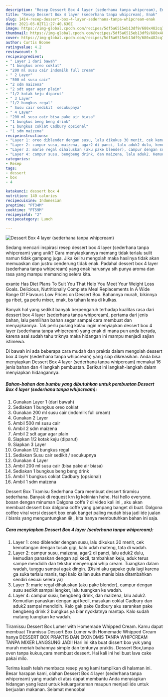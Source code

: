 ```yaml
---
description: "Resep Dessert Box 4 layer (sederhana tanpa whipcream), Enak"
title: "Resep Dessert Box 4 layer (sederhana tanpa whipcream), Enak"
slug: 1414-resep-dessert-box-4-layer-sederhana-tanpa-whipcream-enak
date: 2021-05-02T11:27:40.630Z
image: https://img-global.cpcdn.com/recipes/5df5a6515eb13df9/680x482cq70/dessert-box-4-layer-sederhana-tanpa-whipcream-foto-resep-utama.jpg
thumbnail: https://img-global.cpcdn.com/recipes/5df5a6515eb13df9/680x482cq70/dessert-box-4-layer-sederhana-tanpa-whipcream-foto-resep-utama.jpg
cover: https://img-global.cpcdn.com/recipes/5df5a6515eb13df9/680x482cq70/dessert-box-4-layer-sederhana-tanpa-whipcream-foto-resep-utama.jpg
author: Curtis Boone
ratingvalue: 4.2
reviewcount: 9
recipeingredient:
- " Layer 1 dari bawah"
- "1 bungkus oreo coklat"
- "200 ml susu cair indomilk full cream"
- " 2 Layer"
- "500 ml susu cair"
- "2 sdm maizena"
- "2 sdt agar agar plain"
- "1/2 kotak keju diparut"
- " 3 Layer"
- "1/2 bungkus regal"
- " Susu cair sedikit  secukupnya"
- " 4 Layer"
- "200 ml susu cair bisa pake air biasa"
- "1 bungkus beng beng drink"
- "1 bungkus coklat Cadbury opsional"
- "1 sdm maizena"
recipeinstructions:
- "Layer 1: oreo diblender dengan susu, lalu dikukus 30 menit, cek kematangan dengan tusuk gigi, kalo udah mateng, tata di wadah."
- "Layer 2: campur susu, maizena, agar2 di panci, lalu aduk2 dulu, kemudian panaskan dengan api kecil, tambahkan keju, aduk terus sampe mendidih dan tekstur menyerupai whip cream. Tuangkan dalam wadah, tunggu sampai agak dingin. (Disini aku gapake gula lagi karena ga suka terlalu manis, tapi kalo kalian suka manis bisa ditambahkan sendiri sesuai selera ya)"
- "Layer 3: marie regal dihaluskan (aku pake blender), campur dengan susu sedikit sampai lengket, lalu tuangkan ke wadah."
- "Layer 4: campur susu, bengbeng drink, dan maizena, lalu aduk2. Kemudian panaskan dengan api kecil, masukan coklat Cadbury dan aduk2 sampai mendidih. Kalo gak pake Cadbury aku sarankan pake bengbeng drink 2 bungkus ya biar nyoklatnya mantap. Kalo sudah matang tuangkan ke wadah."
categories:
- Resep
tags:
- dessert
- box
- 4

katakunci: dessert box 4 
nutrition: 140 calories
recipecuisine: Indonesian
preptime: "PT34M"
cooktime: "PT59M"
recipeyield: "2"
recipecategory: Lunch

---
```



![Dessert Box 4 layer (sederhana tanpa whipcream)](https://img-global.cpcdn.com/recipes/5df5a6515eb13df9/680x482cq70/dessert-box-4-layer-sederhana-tanpa-whipcream-foto-resep-utama.jpg)

Sedang mencari inspirasi resep dessert box 4 layer (sederhana tanpa whipcream) yang unik? Cara menyiapkannya memang tidak terlalu sulit namun tidak gampang juga. Jika keliru mengolah maka hasilnya tidak akan memuaskan dan justru cenderung tidak enak. Padahal dessert box 4 layer (sederhana tanpa whipcream) yang enak harusnya sih punya aroma dan rasa yang mampu memancing selera kita.

exante Has Diet Plans To Suit You That Help You Meet Your Weight Loss Goals. Delicious, Nutritionally Complete Meal Replacements In A Wide Range Of Flavours Low Prices on Dessert Box. Bahannya murah, bikinnya ga ribet, ga perlu mixer, enak, bs tahan lama di kulkas.

Banyak hal yang sedikit banyak berpengaruh terhadap kualitas rasa dari dessert box 4 layer (sederhana tanpa whipcream), pertama dari jenis bahan, lalu pemilihan bahan segar sampai cara membuat dan menyajikannya. Tak perlu pusing kalau ingin menyiapkan dessert box 4 layer (sederhana tanpa whipcream) yang enak di mana pun anda berada, karena asal sudah tahu triknya maka hidangan ini mampu menjadi sajian istimewa.


Di bawah ini ada beberapa cara mudah dan praktis dalam mengolah dessert box 4 layer (sederhana tanpa whipcream) yang siap dikreasikan. Anda bisa menyiapkan Dessert Box 4 layer (sederhana tanpa whipcream) memakai 16 jenis bahan dan 4 langkah pembuatan. Berikut ini langkah-langkah dalam menyiapkan hidangannya.

<!--inarticleads1-->

##### Bahan-bahan dan bumbu yang dibutuhkan untuk pembuatan Dessert Box 4 layer (sederhana tanpa whipcream):

1. Gunakan  Layer 1 (dari bawah)
1. Sediakan 1 bungkus oreo coklat
1. Gunakan 200 ml susu cair (indomilk full cream)
1. Gunakan  2 Layer
1. Ambil 500 ml susu cair
1. Ambil 2 sdm maizena
1. Ambil 2 sdt agar agar plain
1. Siapkan 1/2 kotak keju (diparut)
1. Siapkan  3 Layer
1. Gunakan 1/2 bungkus regal
1. Sediakan  Susu cair sedikit / secukupnya
1. Gunakan  4 Layer
1. Ambil 200 ml susu cair (bisa pake air biasa)
1. Sediakan 1 bungkus beng beng drink
1. Ambil 1 bungkus coklat Cadbury (opsional)
1. Ambil 1 sdm maizena


Dessert Box Tiramisu Sederhana Cara membuat dessert tiramisu sederhana. Banyak di request krn lg kekinian hehe. Hai hello everyone. bosan dengan minuman Dalgona coffe ? di video kali ini , aku akan membuat dessert box dalgona coffe yang gampang banget di buat. Dalgona coffee viral versi dessert box enak banget paling mudah bisa jadi ide jualan / bisnis yang menguntungkan 😀 , kita hanya membutuhkan bahan ini saja. 

<!--inarticleads2-->

##### Cara menyiapkan Dessert Box 4 layer (sederhana tanpa whipcream):

1. Layer 1: oreo diblender dengan susu, lalu dikukus 30 menit, cek kematangan dengan tusuk gigi, kalo udah mateng, tata di wadah.
1. Layer 2: campur susu, maizena, agar2 di panci, lalu aduk2 dulu, kemudian panaskan dengan api kecil, tambahkan keju, aduk terus sampe mendidih dan tekstur menyerupai whip cream. Tuangkan dalam wadah, tunggu sampai agak dingin. (Disini aku gapake gula lagi karena ga suka terlalu manis, tapi kalo kalian suka manis bisa ditambahkan sendiri sesuai selera ya)
1. Layer 3: marie regal dihaluskan (aku pake blender), campur dengan susu sedikit sampai lengket, lalu tuangkan ke wadah.
1. Layer 4: campur susu, bengbeng drink, dan maizena, lalu aduk2. Kemudian panaskan dengan api kecil, masukan coklat Cadbury dan aduk2 sampai mendidih. Kalo gak pake Cadbury aku sarankan pake bengbeng drink 2 bungkus ya biar nyoklatnya mantap. Kalo sudah matang tuangkan ke wadah.


Tiramissu Dessert Box Lumer with Homemade Whipped Cream. Kamu dapat membuat Tiramissu Dessert Box Lumer with Homemade Whipped Cream hanya DESSERT BOX PRAKTIS DAN EKONOMIS TANPA WHIPCREAM TANPA MIXER LANGSUNG JADI! Hari ini kita buat dissert box yuk yang murah meriah bahannya simple dan tentunya praktis. Dessert Box,tanpa oven tanpa kukus,cara membuat dessert. Hai kali ini hel buat lava cake pakai milo. 

Terima kasih telah membaca resep yang kami tampilkan di halaman ini. Besar harapan kami, olahan Dessert Box 4 layer (sederhana tanpa whipcream) yang mudah di atas dapat membantu Anda menyiapkan hidangan yang lezat untuk keluarga/teman maupun menjadi ide untuk berjualan makanan. Selamat mencoba!

